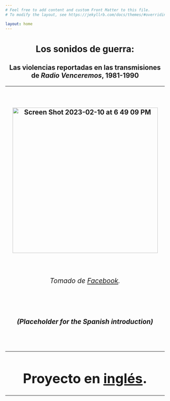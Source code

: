 ```yaml
---
# Feel free to add content and custom Front Matter to this file.
# To modify the layout, see https://jekyllrb.com/docs/themes/#overriding-theme-defaults

layout: home
---
```

<h1><center>Los sonidos de guerra:</center>
<h2><center>Las violencias reportadas en las transmisiones de <i>Radio Venceremos</i>, 1981-1990
<hr>
<left>
<br>
<p style="text-align:center;"><img width="459" alt="Screen Shot 2023-02-10 at 6 49 09 PM" src="https://user-images.githubusercontent.com/122332459/218227951-0b39412c-2a5e-4be6-bc74-3233c31852f7.png"></p>
<br>
<h6>Tomado de <a href="https://www.facebook.com/photo/?fbid=130351969093452&set=a.130351955760120">Facebook</a>.</h6>
<br>
<h5><left>(Placeholder for the Spanish introduction)</left></h5>
<br>
<hr>
<h1>Proyecto en <a href="https://lgsump.github.io/the-sounds-of-war/">inglés</a>.</h1>
<hr>
</left>
